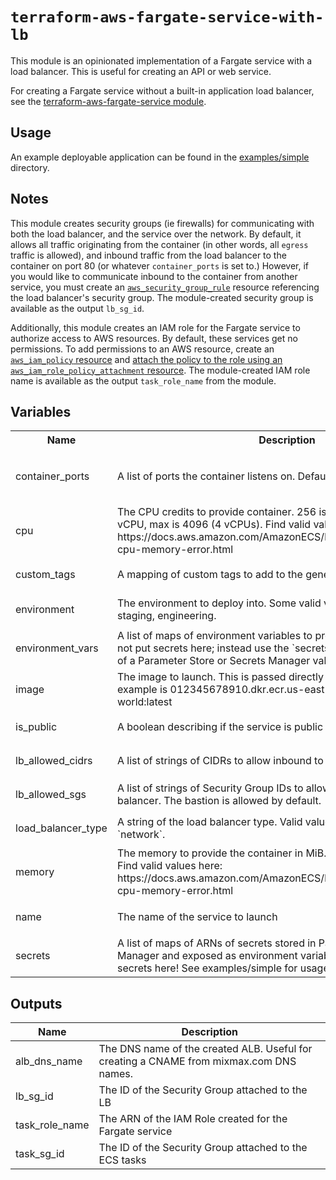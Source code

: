 # `terraform-aws-fargate-service-with-lb`

This module is an opinionated implementation of a Fargate service with a load balancer. This is useful for creating an API or web service.

For creating a Fargate service without a built-in application load balancer, see the [terraform-aws-fargate-service module](https://github.com/mixmaxhq/terraform-aws-fargate-service).

## Usage

An example deployable application can be found in the [examples/simple](examples/simple) directory.

## Notes

This module creates security groups (ie firewalls) for communicating with both the load balancer, and the service over the network. By default, it allows all traffic originating from the container (in other words, all `egress` traffic is allowed), and inbound traffic from the load balancer to the container on port 80 (or whatever `container_ports` is set to.) However, if you would like to communicate inbound to the container from another service, you must create an [`aws_security_group_rule`](https://www.terraform.io/docs/providers/aws/r/security_group_rule.html) resource referencing the load balancer's security group. The module-created security group is available as the output `lb_sg_id`.

Additionally, this module creates an IAM role for the Fargate service to authorize access to AWS resources. By default, these services get no permissions. To add permissions to an AWS resource, create an [`aws_iam_policy` resource](https://www.terraform.io/docs/providers/aws/r/iam_policy.html) and [attach the policy to the role using an `aws_iam_role_policy_attachment` resource](https://www.terraform.io/docs/providers/aws/r/iam_role_policy_attachment.html). The module-created IAM role name is available as the output `task_role_name` from the module.

## Variables

<table>
<tr><th>Name</th><th>Description</th><th>Type</th><th>Default</th> <th>Required</th></tr>
<tr>
<td>container_ports</td>
<td>A list of ports the container listens on. Default is port 80</td>
<td>

`list(number)`</td>
<td>

```json
[
  80
]
```
</td>
<td>no</td>
</tr>
<tr>
<td>cpu</td>
<td>The CPU credits to provide container. 256 is .25 vCPUs, 1024 is 1 vCPU, max is 4096 (4 vCPUs). Find valid values here: https://docs.aws.amazon.com/AmazonECS/latest/developerguide/task-cpu-memory-error.html</td>
<td>

`number`</td>
<td>

`512`</td>
<td>no</td>
</tr>
<tr>
<td>custom_tags</td>
<td>A mapping of custom tags to add to the generated resources.</td>
<td>

`map(string)`</td>
<td>

`{}`</td>
<td>no</td>
</tr>
<tr>
<td>environment</td>
<td>The environment to deploy into. Some valid values are production, staging, engineering.</td>
<td>

`string`</td>
<td>

n/a</td>
<td>yes</td>
</tr>
<tr>
<td>environment_vars</td>
<td>A list of maps of environment variables to provide to the container. Do not put secrets here; instead use the `secrets` input to specify the ARN of a Parameter Store or Secrets Manager value.</td>
<td>

`list(map(string))`</td>
<td>

`[]`</td>
<td>no</td>
</tr>
<tr>
<td>image</td>
<td>The image to launch. This is passed directly to the Docker engine. An example is 012345678910.dkr.ecr.us-east-1.amazonaws.com/hello-world:latest</td>
<td>

`string`</td>
<td>

n/a</td>
<td>yes</td>
</tr>
<tr>
<td>is_public</td>
<td>A boolean describing if the service is public or internal only.</td>
<td>

`bool`</td>
<td>

`false`</td>
<td>no</td>
</tr>
<tr>
<td>lb_allowed_cidrs</td>
<td>A list of strings of CIDRs to allow inbound to the load balancer</td>
<td>

`list(string)`</td>
<td>

`[]`</td>
<td>no</td>
</tr>
<tr>
<td>lb_allowed_sgs</td>
<td>A list of strings of Security Group IDs to allow inbound to the load balancer. The bastion is allowed by default.</td>
<td>

`list(string)`</td>
<td>

`[]`</td>
<td>no</td>
</tr>
<tr>
<td>load_balancer_type</td>
<td>A string of the load balancer type. Valid values are `application` and `network`.</td>
<td>

`string`</td>
<td>

`"application"`</td>
<td>no</td>
</tr>
<tr>
<td>memory</td>
<td>The memory to provide the container in MiB. 512 is min, 30720 is max. Find valid values here: https://docs.aws.amazon.com/AmazonECS/latest/developerguide/task-cpu-memory-error.html</td>
<td>

`number`</td>
<td>

`1024`</td>
<td>no</td>
</tr>
<tr>
<td>name</td>
<td>The name of the service to launch</td>
<td>

`string`</td>
<td>

n/a</td>
<td>yes</td>
</tr>
<tr>
<td>secrets</td>
<td>A list of maps of ARNs of secrets stored in Parameter Store or Secrets Manager and exposed as environment variables. Do not put actual secrets here! See examples/simple for usage.</td>
<td>

`list(string)`</td>
<td>

`[]`</td>
<td>no</td>
</tr>
</table>

## Outputs

| Name | Description |
|------|-------------|
| alb\_dns\_name | The DNS name of the created ALB. Useful for creating a CNAME from mixmax.com DNS names. |
| lb\_sg\_id | The ID of the Security Group attached to the LB |
| task\_role\_name | The ARN of the IAM Role created for the Fargate service |
| task\_sg\_id | The ID of the Security Group attached to the ECS tasks |

